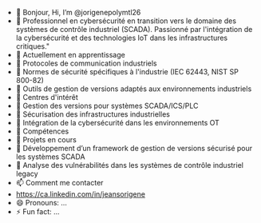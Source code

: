 - 👋 Bonjour, Hi, I’m @jorigenepolymtl26
- 👀 Professionnel en cybersécurité en transition vers le domaine des systèmes de contrôle industriel (SCADA). Passionné par l'intégration de la cybersécurité et des technologies IoT dans les infrastructures critiques."
- 🌱 Actuellement en apprentissage
- 👀 Protocoles de communication industriels
- 👀 Normes de sécurité spécifiques à l'industrie (IEC 62443, NIST SP 800-82)
- 👀 Outils de gestion de versions adaptés aux environnements industriels
- 💞️ Centres d'intérêt
- 👀 Gestion des versions pour systèmes SCADA/ICS/PLC
- 👀 Sécurisation des infrastructures industrielles
- 👀 Intégration de la cybersécurité dans les environnements OT
- 👀 Compétences
- 🌱 Projets en cours
- 👀 Développement d’un framework de gestion de versions sécurisé pour les systèmes SCADA
- 👀 Analyse des vulnérabilités dans les systèmes de contrôle industriel legacy
- 📫 Comment me contacter
- https://ca.linkedin.com/in/jeansorigene
- 😄 Pronouns: ...
- ⚡ Fun fact: ...

<!---
jorigenepolymtl26/jorigenepolymtl26 is a ✨ special ✨ repository because its `README.md` (this file) appears on your GitHub profile.
You can click the Preview link to take a look at your changes.
--->
